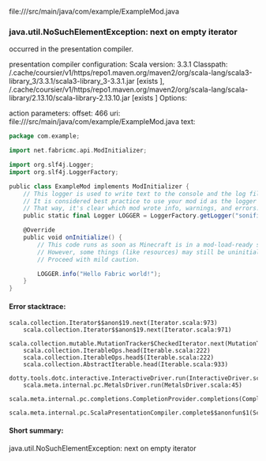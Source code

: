 file://<WORKSPACE>/src/main/java/com/example/ExampleMod.java
### java.util.NoSuchElementException: next on empty iterator

occurred in the presentation compiler.

presentation compiler configuration:
Scala version: 3.3.1
Classpath:
<HOME>/.cache/coursier/v1/https/repo1.maven.org/maven2/org/scala-lang/scala3-library_3/3.3.1/scala3-library_3-3.3.1.jar [exists ], <HOME>/.cache/coursier/v1/https/repo1.maven.org/maven2/org/scala-lang/scala-library/2.13.10/scala-library-2.13.10.jar [exists ]
Options:



action parameters:
offset: 466
uri: file://<WORKSPACE>/src/main/java/com/example/ExampleMod.java
text:
```scala
package com.example;

import net.fabricmc.api.ModInitializer;

import org.slf4j.Logger;
import org.slf4j.LoggerFactory;

public class ExampleMod implements ModInitializer {
	// This logger is used to write text to the console and the log file.
	// It is considered best practice to use your mod id as the logger's name.
	// That way, it's clear which mod wrote info, warnings, and errors.
    public static final Logger LOGGER = LoggerFactory.getLogger("sonification@@");

	@Override
	public void onInitialize() {
		// This code runs as soon as Minecraft is in a mod-load-ready state.
		// However, some things (like resources) may still be uninitialized.
		// Proceed with mild caution.

		LOGGER.info("Hello Fabric world!");
	}
}

```



#### Error stacktrace:

```
scala.collection.Iterator$$anon$19.next(Iterator.scala:973)
	scala.collection.Iterator$$anon$19.next(Iterator.scala:971)
	scala.collection.mutable.MutationTracker$CheckedIterator.next(MutationTracker.scala:76)
	scala.collection.IterableOps.head(Iterable.scala:222)
	scala.collection.IterableOps.head$(Iterable.scala:222)
	scala.collection.AbstractIterable.head(Iterable.scala:933)
	dotty.tools.dotc.interactive.InteractiveDriver.run(InteractiveDriver.scala:168)
	scala.meta.internal.pc.MetalsDriver.run(MetalsDriver.scala:45)
	scala.meta.internal.pc.completions.CompletionProvider.completions(CompletionProvider.scala:46)
	scala.meta.internal.pc.ScalaPresentationCompiler.complete$$anonfun$1(ScalaPresentationCompiler.scala:146)
```
#### Short summary: 

java.util.NoSuchElementException: next on empty iterator